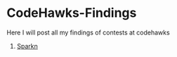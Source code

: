 # CodeHawks-Findings
Here I will post all my findings of contests at codehawks

1. [Sparkn](https://www.codehawks.com/contests/cllcnja1h0001lc08z7w0orxx)
